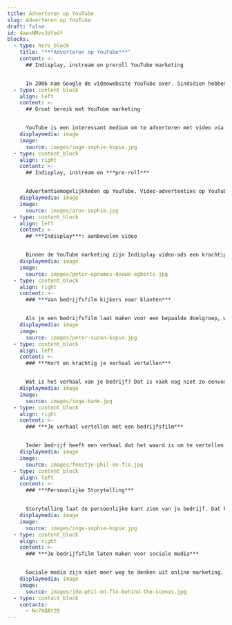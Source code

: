 ```yaml
---
title: Adverteren op YouTube
slug: Adverteren op YouTube
draft: false
id: 4awsNMvv3dfadf
blocks:
  - type: hero_block
    title: "***Adverteren op YouTube***"
    content: >-
      ## Indisplay, instream en preroll YouTube marketing


      In 2006 nam Google de videowebsite YouTube over. Sindsdien hebben de advertentiemogelijkheden binnen het kanaal een enorme vlucht genomen. Indisplay, instream en preroll zijn de populairste vormen van YouTube-marketing. Welke kansen bieden deze video-ads?
  - type: content_block
    align: left
    content: >-
      ## Groot bereik met YouTube marketing


      YouTube is een interessant medium om te adverteren met video via indisplay, instream, preroll en andere marketing-uitingen. Na Google is het de grootste zoekmachine; meer dan een miljard mensen wereldwijd gebruiken YouTube wekelijks al dan niet dagelijks. Je bereikt er ruim 95 procent van de internetgebruikers mee. En daarmee ook jouw doelgroep.
    displaymedia: image
    image:
      source: images/inge-sophie-kopie.jpg
  - type: content_block
    align: right
    content: >-
      ## Indisplay, instream en ***pre-roll*** 


      Advertentiemogelijkheden op YouTube. Video-advertenties op YouTube leveren meer op dan traditionele tv-reclames. En dat is ook niet zo gek, want tot YouTube heb je altijd toegang. Of je nu thuis, op je werk of in de trein zit. Hier adverteren is ideaal voor het vergroten van je naamsbekendheid en branding. Je hebt verschillende advertentiemogelijkheden, waaronder **indisplay**, **instream** en **preroll**.
    displaymedia: image
    image:
      source: images/aron-sophie.jpg
  - type: content_block
    align: left
    content: >-
      ## ***Indisplay***: aanbevolen video


      Binnen de YouTube marketing zijn Indisplay video-ads een krachtig instrument om je naamsbekendheid en branding op te krikken. Deze advertenties verschijnen als gesponsorde, aanbevolen video’s boven in zoekresultaten. Nauwelijks van andere video’s en afspeellijsten te onderscheiden, waardoor mensen ze snel aanklikken!
    displaymedia: image
    image:
      source: images/peter-opnames-douwe-egberts.jpg
  - type: content_block
    align: right
    content: >-
      ### ***Van bedrijfsfilm kijkers naar klanten***


      Als je een bedrijfsfilm laat maken voor een bepaalde doelgroep, wil je deze ook tot actie aanzetten om met je in gesprek te komen. Storytelling is een uitstekende manier om een emotionele connectie te maken met je doelgroep. Daardoor hebben ze een goed gevoel bij jouw bedrijf en zullen ze eerder voor jou kiezen. Wanneer ze alleen maar oppervlakkige, zakelijke informatie hebben, haken de meeste mensen af. Onze specialisten zorgen ervoor dat je bedrijfsfilm potentiële klanten aanspreekt in sfeer, toon en stijl. Maar uiteraard weten onze specialisten ook hoe onze videofilms tot wel 80% meer conversie kan veroorzaken.
    displaymedia: image
    image:
      source: images/peter-suzan-kopie.jpg
  - type: content_block
    align: left
    content: >-
      ### ***Kort en krachtig je verhaal vertellen***


      Wat is het verhaal van je bedrijf? Dat is vaak nog niet zo eenvoudig uit te leggen. Daarom is het goed om te weten dat de videomakers van Phil en Flo veel ervaring hebben met het maken van bedrijfsfilms. Samen met jou zetten ze alle informatie om in een korte boodschap met impact. Zij zorgen dat er niets ontbreekt wat er in een goede bedrijfsfilm hoort te zitten. Samen kom je tot een verhaal dat je doelgroep aanspreekt, past in je corporate branding en zorgt voor een beter bereik. Denk je echter dat jou verhaal zo ingewikkeld is, dat het niet in een film te pakken is? Dan kunnen we natuurlijk ook een [animatie laten maken](https://www.philenflo.nl/animatie-laten-maken/)!
    displaymedia: image
    image:
      source: images/inge-bank.jpg
  - type: content_block
    align: right
    content: >-
      ### ***Je verhaal vertellen met een bedrijfsfilm***


      Ieder bedrijf heeft een verhaal dat het waard is om te vertellen. Door dat verhaal te vertellen, laat je niet alleen aan de wereld zien wat voor product of dienst je verkoopt, maar ook waar je bedrijf voor staat. Dat komt in een bedrijfsfilm oprecht, duidelijk en doeltreffend over. Daarom is een bedrijfsvideo een heel geschikte manier om het verhaal van je bedrijf te vertellen. Wij vertalen wat je te zeggen hebt in een hoogwaardige video die met trots deelt.
    displaymedia: image
    image:
      source: images/feestje-phil-en-flo.jpg
  - type: content_block
    align: left
    content: >-
      ### ***Persoonlijke Storytelling***


      Storytelling laat de persoonlijke kant zien van je bedrijf. Dat kan heel goed door uitsluitend werknemers in je bedrijfsfilm te laten zien, maar nog beter is het als je ook bijvoorbeeld klanten en leveranciers aan het woord kunt laten. Zo komt je verhaal nog authentieker over. Met een goede bedrijfsfilm die een oprecht verhaal vertelt, zorg je dat je doelgroep vertrouwen in je heeft, en eerder voor jou kiest. [Kijk daarvoor ook eens op deze pagina over testimonials.](https://www.philenflo.nl/video-testimonial/)
    displaymedia: image
    image:
      source: images/inge-sophie-kopie.jpg
  - type: content_block
    align: right
    content: >-
      ### ***Je bedrijfsfilm laten maken voor sociale media***


      Sociale media zijn niet meer weg te denken uit online marketing. En zeg nou zelf: hoe vaak zie je een stuk tekst gedeeld worden, in vergelijking met filmpjes? Als je bedrijfsfilm een goed verhaal vertelt of grappig of spannend genoeg in elkaar zit, zullen mensen deze gaan delen op sociale media. Dat kan zelfs leiden tot een sneeuwbaleffect en dan vergroot je het bereik exponentieel. Door te kiezen voor een bedrijfsfilm van Phil & Flo, vergroot je je kansen om opgepikt te worden. Wij zetten je liever op de kaart als trending dan als saai en statisch.
    displaymedia: image
    image:
      source: images/jde-phil-en-flo-behind-the-scenes.jpg
  - type: contact_block
    contacts:
      - Nc7XQAY2B
---
```

